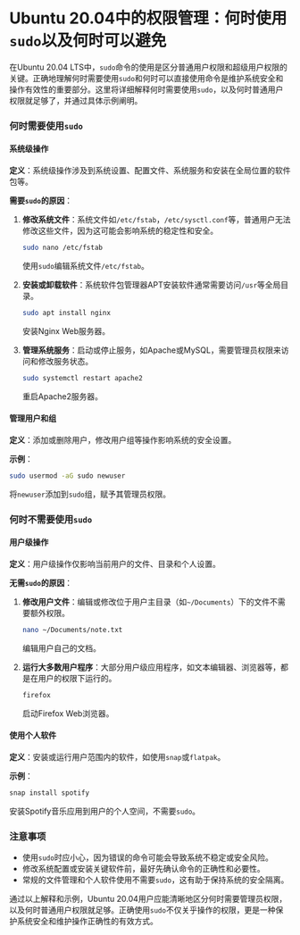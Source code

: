 # Ubuntu 20.04中的权限管理：何时使用`sudo`以及何时可以避免

在Ubuntu 20.04 LTS中，`sudo`命令的使用是区分普通用户权限和超级用户权限的关键。正确地理解何时需要使用`sudo`和何时可以直接使用命令是维护系统安全和操作有效性的重要部分。这里将详细解释何时需要使用`sudo`，以及何时普通用户权限就足够了，并通过具体示例阐明。

### 何时需要使用`sudo`

#### 系统级操作

**定义**：系统级操作涉及到系统设置、配置文件、系统服务和安装在全局位置的软件包等。

**需要`sudo`的原因**：
1. **修改系统文件**：系统文件如`/etc/fstab`，`/etc/sysctl.conf`等，普通用户无法修改这些文件，因为这可能会影响系统的稳定性和安全。
   ```bash
   sudo nano /etc/fstab
   ```
   使用`sudo`编辑系统文件`/etc/fstab`。

2. **安装或卸载软件**：系统软件包管理器APT安装软件通常需要访问`/usr`等全局目录。
   ```bash
   sudo apt install nginx
   ```
   安装Nginx Web服务器。

3. **管理系统服务**：启动或停止服务，如Apache或MySQL，需要管理员权限来访问和修改服务状态。
   ```bash
   sudo systemctl restart apache2
   ```
   重启Apache2服务器。

#### 管理用户和组
**定义**：添加或删除用户，修改用户组等操作影响系统的安全设置。

**示例**：
```bash
sudo usermod -aG sudo newuser
```
将`newuser`添加到`sudo`组，赋予其管理员权限。

### 何时不需要使用`sudo`

#### 用户级操作
**定义**：用户级操作仅影响当前用户的文件、目录和个人设置。

**无需`sudo`的原因**：
1. **修改用户文件**：编辑或修改位于用户主目录（如`~/Documents`）下的文件不需要额外权限。
   ```bash
   nano ~/Documents/note.txt
   ```
   编辑用户自己的文档。

2. **运行大多数用户程序**：大部分用户级应用程序，如文本编辑器、浏览器等，都是在用户的权限下运行的。
   ```bash
   firefox
   ```
   启动Firefox Web浏览器。

#### 使用个人软件
**定义**：安装或运行用户范围内的软件，如使用`snap`或`flatpak`。

**示例**：
```bash
snap install spotify
```
安装Spotify音乐应用到用户的个人空间，不需要`sudo`。

### 注意事项

- 使用`sudo`时应小心，因为错误的命令可能会导致系统不稳定或安全风险。
- 修改系统配置或安装关键软件前，最好先确认命令的正确性和必要性。
- 常规的文件管理和个人软件使用不需要`sudo`，这有助于保持系统的安全隔离。

通过以上解释和示例，Ubuntu 20.04用户应能清晰地区分何时需要管理员权限，以及何时普通用户权限就足够。正确使用`sudo`不仅关乎操作的权限，更是一种保护系统安全和维护操作正确性的有效方式。